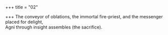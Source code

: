 +++
title = "02"

+++
The conveyor of oblations, the immortal fire-priest, and the messenger  placed for delight,  
Agni through insight assembles (the sacrifice).  